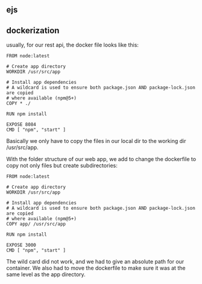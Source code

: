 ## ejs

## dockerization

usually, for our rest api, the docker file looks like this:

```
FROM node:latest

# Create app directory
WORKDIR /usr/src/app

# Install app dependencies
# A wildcard is used to ensure both package.json AND package-lock.json are copied
# where available (npm@5+)
COPY * ./

RUN npm install

EXPOSE 8084
CMD [ "npm", "start" ]
```

Basically we only have to copy the files in our local dir to the working dir /usr/src/app.

With the folder structure of our web app, we add to change the dockerfile to copy not only files but create subdirectories:

```
FROM node:latest

# Create app directory
WORKDIR /usr/src/app

# Install app dependencies
# A wildcard is used to ensure both package.json AND package-lock.json are copied
# where available (npm@5+)
COPY app/ /usr/src/app

RUN npm install

EXPOSE 3000
CMD [ "npm", "start" ]
```

The wild card did not work, and we had to give an absolute path for our container. We also had to move the dockerfile to make sure it was at the same level as the app directory.
